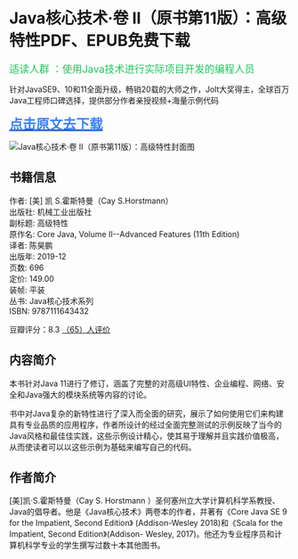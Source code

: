 Java核心技术·卷 II（原书第11版）：高级特性PDF、EPUB免费下载
================

<font  color="#22c55e" size="4">适读人群 ：使用Java技术进行实际项目开发的编程人员</font>

<font contenteditable="true">针对JavaSE9、10和11全面升级，畅销20载的大师之作，Jolt大奖得主，全球百万Java工程师口碑选择，提供部分作者亲授视频+海量示例代码</font>

[<font color="#3b82f6" size="5"><b><u>点击原文去下载</u></b></font>](https://pdfs.top/book/Java核心技术·卷%20II（原书第11版）：高级特性.html)

![Java核心技术·卷 II（原书第11版）：高级特性封面图](https://pdfs.top/image/cover/8fca62c8bbaf4b608ad25385bdcd573c.jpg)

书籍信息
----

作者: \[美\] 凯 S.霍斯特曼（Cay S.Horstmann）  
出版社: 机械工业出版社  
副标题: 高级特性  
原作名: Core Java, Volume II--Advanced Features (11th Edition)  
译者: 陈昊鹏  
出版年: 2019-12  
页数: 696  
定价: 149.00  
装帧: 平装  
丛书: Java核心技术系列  
ISBN: 9787111643432  

豆瓣评分：8.3 [（65）人评价](https://book.douban.com/subject/34935138/comments/)

内容简介
----

本书针对Java 11进行了修订，涵盖了完整的对高级UI特性、企业编程、网络、安全和Java强大的模块系统等内容的讨论。

书中对Java复杂的新特性进行了深入而全面的研究，展示了如何使用它们来构建具有专业品质的应用程序，作者所设计的经过全面完整测试的示例反映了当今的Java风格和最佳佳实践，这些示例设计精心，使其易于理解并且实践价值极高，从而使读者可以以这些示例为基础来编写自己的代码。

作者简介
----

\[美\]凯·S.霍斯特曼（Cay S. Horstmann ）圣何塞州立大学计算机科学系教授、Java的倡导者。他是《Java核心技术》两卷本的作者，并著有《Core Java SE 9 for the Impatient, Second Edition》 (Addison-Wesley 2018)和《Scala for the Impatient, Second Edition》(Addison- Wesley, 2017)。他还为专业程序员和计算机科学专业的学生撰写过数十本其他图书。
